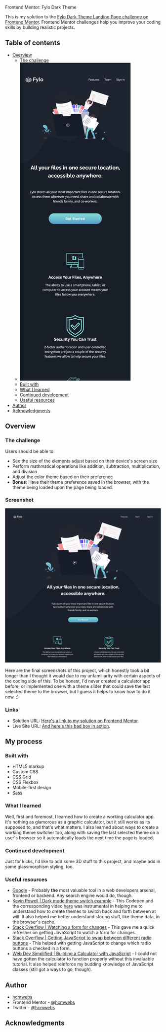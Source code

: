  Frontend Mentor: Fylo Dark Theme

This is my solution to the [Fylo Dark Theme Landing Page challenge on Frontend Mentor](https://www.frontendmentor.io/challenges/fylo-dark-theme-landing-page-5ca5f2d21e82137ec91a50fd). Frontend Mentor challenges help you improve your coding skills by building realistic projects.

## Table of contents

- [Overview](#overview)
  - [The challenge](####https://www.frontendmentor.io/challenges/fylo-dark-theme-landing-page-5ca5f2d21e82137ec91a50fd/hub/fylo-dark-theme-landing-page-8-EydhQYY)
  - ![Screenshot](images/FyloDarkScreenShots/mobile.png)
  - [Built with](#Built-with)
  - [What I learned](#what-i-learned)
  - [Continued development](#continued-development)
  - [Useful resources](#useful-resources)
- [Author](#author)
- [Acknowledgments](#acknowledgments)

## Overview

### The challenge

Users should be able to:

- See the size of the elements adjust based on their device's screen size
- Perform mathmatical operations like addition, subtraction, multiplication, and division
- Adjust the color theme based on their preference
- **Bonus**: Have their theme preference saved in the browser, with the theme being loaded upon the page being loaded.

### Screenshot

![Final Screenshots](images/FyloDarkScreenShots/desktop.png)

Here are the final screenshots of this project, which honestly took a bit longer than I thought it would due to my unfamiliarity with certain aspects of the coding side of this. To be honest, I'd never created a calculator app before, or implemented one with a theme slider that could save the last selected theme to the browser, but I guess it helps to know how to do it now. :)

### Links

- Solution URL: [Here's a link to my solution on Frontend Mentor](https://www.frontendmentor.io/solutions/responsive-calculator-app-built-with-css-grid-flexbox-and-js-yRNue2qwz).
- Live Site URL: [And here's this bad boy in action](https://valkinsenn.github.io/frontend-mentor--calculator-app-main/).

## My process

### Built with

- HTML5 markup
- Custom CSS
- CSS Grid
- CSS Flexbox
- Mobile-first design
- [Sass](https://sass-lang.com/dart-sass)

### What I learned

Well, first and foremost, I learned how to create a working calculator app. It's nothing as glamorous as a graphic calculator, but it still works as its supposed to, and that's what matters. I also learned about ways to create a working theme switcher too, along with saving the last selected theme on a user's browser so it automatically loads the next time the page is loaded.

### Continued development

Just for kicks, I'd like to add some 3D stuff to this project, and maybe add in some glassmorphism styling, too.

### Useful resources

- [Google](https://www.google.com) - Probably **the** most valuable tool in a web developers arsenal, frontend or backend. Any search engine would do, though.
- [Kevin Powell | Dark mode theme switch example](https://codepen.io/kevinpowell/pen/EMdjOV?editors=0010) - This Codepen and the corresponding video [here](https://www.youtube.com/watch?v=wodWDIdV9BY) was instrumental in helping me to understand how to create themes to switch back and forth between at will. It also helped me better understand storing stuff, like theme data, in the browser's cache.
- [Stack Overflow | Watching a form for changes](https://stackoverflow.com/questions/10760847/entire-form-onchange) - This gave me a quick refresher on getting JavaScript to watch a form for changes.
- [Stack Overflow | Getting JavaScript to swap between different radio buttons](https://stackoverflow.com/a/16108679) - This helped with getting JavaScript to change which radio buttons a checked in a form.
- [Web Dev Simplified | Building a Calculator with JavaScript](https://www.youtube.com/watch?v=j59qQ7YWLxw) - I could not have gotten the calculator to function properly without this invaluable tutorial. It also helped reinforce my budding knowledge of JavaScript classes (still got a ways to go, though).

## Author

- [hcmwebs](https://www.hcmwebs.com/)
- Frontend Mentor - [@hcmwebs](https://www.frontendmentor.io/profile/valkinsenn)
- Twitter - [@hcmwebs](https://twitter.com/hcmwebs)

## Acknowledgments
